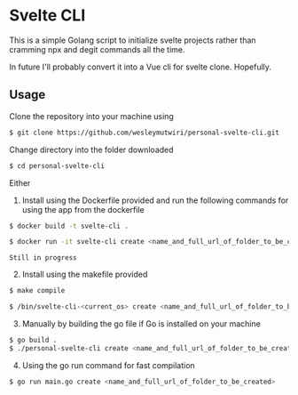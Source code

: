 # Svelte CLI

This is a simple Golang script to initialize svelte projects rather than cramming npx and degit commands all the time.

In future I'll probably convert it into a Vue cli for svelte clone. Hopefully.


## Usage
Clone the repository into your machine using 
```bash
$ git clone https://github.com/wesleymutwiri/personal-svelte-cli.git
```
Change directory into the folder downloaded
```bash
$ cd personal-svelte-cli
```
Either 

1. Install using the Dockerfile provided and run the following commands for using the app from the dockerfile
```bash
$ docker build -t svelte-cli .

$ docker run -it svelte-cli create <name_and_full_url_of_folder_to_be_created>
```
    Still in progress

2. Install using the makefile provided
```bash 
$ make compile

$ /bin/svelte-cli-<current_os> create <name_and_full_url_of_folder_to_be_created>
```
3. Manually by building the go file if Go is installed on your machine
```bash
$ go build .
$ ./personal-svelte-cli create <name_and_full_url_of_folder_to_be_created>
```

4. Using the go run command for fast compilation
```bash
$ go run main.go create <name_and_full_url_of_folder_to_be_created>
```